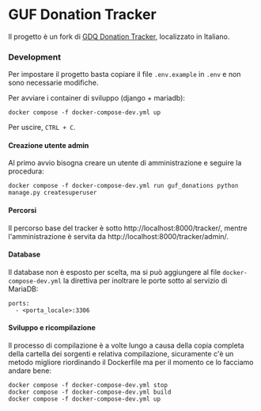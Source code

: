 # GUF Donation Tracker

Il progetto è un fork di [GDQ Donation Tracker](https://github.com/GamesDoneQuick/donation-tracker), localizzato in Italiano.

### Development

Per impostare il progetto basta copiare il file `.env.example` in `.env` e non sono necessarie modifiche.

Per avviare i container di sviluppo (django + mariadb):

    docker compose -f docker-compose-dev.yml up

Per uscire, `CTRL + C`.

#### Creazione utente admin

Al primo avvio bisogna creare un utente di amministrazione e seguire la procedura:

    docker compose -f docker-compose-dev.yml run guf_donations python manage.py createsuperuser

#### Percorsi

Il percorso base del tracker è sotto http://localhost:8000/tracker/, mentre l'amministrazione è servita da http://localhost:8000/tracker/admin/.

#### Database

Il database non è esposto per scelta, ma si può aggiungere al file `docker-compose-dev.yml` la direttiva per inoltrare le porte sotto al servizio di MariaDB:

    ports:
      - <porta_locale>:3306

#### Sviluppo e ricompilazione

Il processo di compilazione è a volte lungo a causa della copia completa della cartella dei sorgenti e relativa compilazione, sicuramente c'è un metodo migliore riordinando il Dockerfile ma per il momento ce lo facciamo andare bene:

    docker compose -f docker-compose-dev.yml stop
    docker compose -f docker-compose-dev.yml build
    docker compose -f docker-compose-dev.yml up